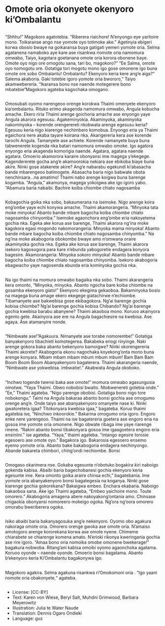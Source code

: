 # Omote oria okonyete okenyoro ki’Ombalantu

##
“Shhhu!” Magokoro agatotebia. “Riberera riaichore! N’enyongo
eye yaritoire mono. Toikaranse ango nse yomote oyo totimoke
ake.”
Agetinyia ebigeri korwa obosio bwaye na goikaransa buya gatigati
yemeri yomote oria. Selma agatanena namaboko aye kare ase
risankwa riomote oria namomura omwabo, Taiyo, kagotara
goetanana omote oria korora obonene baye. Omote oyo nigo ore
omogotu sana, tari bo, magokoro?”
“Ee Salma, omote oyo nomogotu ore. Gotatiga tori mogotu mono
igo gose omonene igo buna omote ore sobo Ombalantu!
Ombalantu? Ekenyoro keria kere ang’e aiga?” Salema akaboria.
Gaki totebie igoro yomote oria bwororo,” Taiyo akamwebereria.
“Ikaransa bono nse naende motegerere bono mbatebie“Magokoro
agateba kagochaka omogano.

##
Omosubati oyomo narengeoo orenge korokwa Thaimi omenyete
ekenyoro kia’ombalantu. Rituko erimo akagenda namomura
omwabo, Angula kobucha amache. Ekero riria Thaimi arenge
goichoria amache ase enyongo yaye Angula akarora egesusu.
Agakeminyokia. Akaminyoka, akaminyoka nakominyoka – korende
orengerereti nkobwata arenge egesusu keria? Egesusu keria nigo
kiarenge nechimbero komobua.
Enyongo eria ya Thaimi egaichora nere akaba tayare koirana nka.
Akarigereria kera ase korende tarochi Angula. Tamanyete ase
achiete. Korende namanyete buya buna tabwenerete kogenda nka
batari namomura omwabo omoke. Igo agatora enyongo eria
akagenda komorigia naende. Agatara, agatara naende agatara.
Omoerio akamorora karaire obonyansi ime magega y’ekegege.
Kagendererete gocha ang’e akamoorokia nekiara ase ebikoba
biaye buna akire. Ninki gose atakerete akire? Ang’e nabarabu
egekundi ki’abasacha bande mbarengeoo batimogete. Abasacha
baria nigo babwate obota nenchinsara...na amatimo! Thaimi nabo
arenge koigwa buna barenge kogamba.
“Angula,” akamonya, magega yokoigwa ake igo igoro yabo.
“Abamura baria nabaibi. Bachire koiba
chiombe chiato nagosamba

##
Kobagochia goika nka sobo, bakaumerana na isemoke. Nigo
arenge koira eng’ombe yaye echi konywa amache. Thaimi
akamorangeria. “Minyoka tata moke minyoka! Abanto bande
mbare bagocha koiba chiombe chiato nagosamba chinyomba.”
Isemoke agaonchora eng’ombe eria nakoyetema gochia nka.
Egeka ake korua ase barenge, Thaimi akarora ng’ina moke
kagokora egasi mogondo nakomorangeria: Minyoka mama
minyoka! Abanto bande mbare bagocha koiba chiombe chiato
nagosamba chinyomba.”
Na ng’ina moke akabogoria obokombe bwaye amo n’omwana
oraire akaminyoka gochia nka.
Egeka ake korua ase barenge, Thaimi akarora isekoro kagosogora
para kare n’ebunda yabogoretie endagera konyora bagesire.
Akamorangeria: Minyoka sokoro minyoka! Abanto bande mbare
bagocha koiba chiombe chiato nagosamba chinyomba.
Isekoro akabogoria ebagwacho yaye nagosenda ebunda eria
kominyoka gochia nka.

##
Na igo thaimi na momura omwabo bagaika nka sobo. Thaimi
akarangeria kera omonto, “Minyoka, minyoka. Abanto ngocha bare
koiba chiombe na gosamba ekenyoro giato!”
Ekenyoro ekegima gekaoboa. Bakaminyoka bosio na magega buna
amage ekero ekegege giatachirwe n’echiombe.
Tibamanyete ase bakwebisa gose ekibagokora.
Ng’ai barenge gochia kobisa chiombe?
Ng’ai barenge gochia kobisa Chibando?
Ng’ai barenge gochia kwebisa barabu abanyene?
Thaimi akaoboa mono. Koruoo akainyora egento gete. Akainyora
ase ere na Angula bagachiesire na kwebisa.
Ase agaya. Ase atamanyire nonde.

##
“Nimbwate ase!”Agakuura. Nimanyete ase torabe nomorembe!”
Gotatiga banyakenyoro tibachieti komotegerea. Bakabeka eriogi
rinyinge. Naki arenge gokora baka abanto bekenyoro bamoigwe?
Ninki okorengereria Thaimi akorete?
Akabogoria ekonu nagochaka koyekong’onta mono buna arenge
konyara.
Mbam mbam mbam mbum mbum mbum!
Bam Bam Bam Boom Boom Boom
Abanyakenyoro bagaterera.
Thaimi akarangeria naende, “Nimbwate ase yokwebisa.
imbwatie!.”
Akabwata Angula okoboko.

##
“Inchwo togende twensi baka ase omote!” momura omwabo
agasungusia omotwe.
“Yaya Thaimi. Obwo nobobisi bwaito. Ntobwenereti gotebia onde.”
“Ee,” Thaimi agateba. “Nigo yarenge obobisi. Gotatiga bono nigo
tore nobokongu.” Taimi na Angula bakaraa abanto bonsi gochia
ase omogumo orenge ang’e. Onde taiyo ase abanyakenyoro
omanyete nase ki.
Ninki gwatoretera igaa? Titokonyara kwebisa igaa,” bagateba.
Koruo thaimi agatebia ise, “Ninchwo inkoorokie.” Bakarina
omogumo oria igoro. Engoro enke nere yarengeoo.
Thaimi na ise bagatereria goetera ase engoro eria na gosoa ime
yomote oria omonene. Nigo obwate ribaga ime yaye riarenge
rinene. “Rakini abanto bonsi tibakonyara gosoa ime igaagoetera
engoro eria ensiniini.” ise agateba.
“Yaya,” thaimi agateba. “intango egesire torosie egesoero ase
omote oyo.” Bagakora igo. Bakarosia egesoero ensemo eyemo
yomote oria. Abanto bake bakabogoria endagera nechinyongo.
Abande bakareta chimbori, ching’ondi
nechiombe. Bonsi

##
Omogaso okarimera nse. Gokaba egesunte n’obotuko bogakira kiri
naboigo gokenda kabisa.
Abaibi baria bagechobanesi gochia ekenyoro keria egesunte ime.
Kera omonto goika araire chinsa echi,” bagatebania.
Ime yomote oria abanyakenyoro bonsi bagategesia na koganya.
Ninki gose kiarenge gochia gokorekana?
Bakaigwa embeo. Enchara ekabaria. Naboigo bakaoboa sana.
Ake igo Thaimi agateba, “Embeo yaichoire mono. Toute omorero.”
Akabogoria amagena abere nakoyakong’ontania amo. Chinsase
chigaokia obonyansi nomoreero mokeigo ogoka.
Ng’ora ng’oora omorero omorabu bweriberera ogoka.

##
Isiko abaibi baria bakanyagosuka ang’e nekenyoro.
Oyomo obo agakura nakoraga omote oria. Omorero orenge gwoka
ase omote oria. N’amaiso amotogoro arenge kororekana korwa ase
omote nyene. Chimeme chiarabete se chiarenge komena amato.
N’erioki rikonya kweringania gochia ase rire igoro.
“Amaa bono oria nomoika omobe omonene bwekerage!” bagakura
nobwoba. Ritang’ani kabisa omoibi oyomo agaonchoka agatama.
Koruoo oyonde – naende oyonde. Omoerio bonsi bagatama.
Abanto b’ekenyoro keria Ki’Ombalantu bagakonywa igo.

##
Magokoro agakira.
Selma agakuna risankwa
ri’Omokomoni oria .
“Igo yaani nomote oria
obakonyete,“ agateba.

##
* License: [CC-BY]
* Text: Karen von Wiese, Beryl Salt, Muhdni Grimwood, Barbara Meyerowitz
* Illustration: Julia te Water Naude
* Translation: Dennis Ogaro Ondieki
* Language: guz
